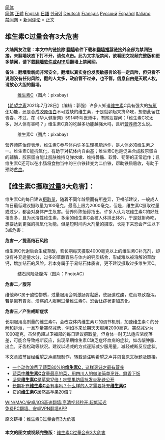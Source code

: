  <!-- 面包屑导航 --> <div class="breadcrumb"><!-- GTranslate: https://gtranslate.io/ -->  <div class="switcher notranslate">  <div class="selected">  <a href="#" onclick="return false;"> 简体</a>  </div>  <div class="option">  <a href="https://www.bannedbook.org" onclick="doGTranslate('zh-CN|zh-CN');jQuery('div.switcher div.selected a').html(jQuery(this).html());return false;" title="简体中文" class="nturl selected"> 简体</a>  <a href="https://www.bannedbook.org/zh-tw/" onclick="doGTranslate('zh-CN|zh-TW');jQuery('div.switcher div.selected a').html(jQuery(this).html());return false;" title="繁體中文" class="nturl"> 正體</a>  <a href="https://www.bannedbook.org/en/" onclick="doGTranslate('zh-CN|en');jQuery('div.switcher div.selected a').html(jQuery(this).html());return false;" title="English" class="nturl"> English</a>  <a href="https://www.bannedbook.org/ja/" onclick="doGTranslate('zh-CN|ja');jQuery('div.switcher div.selected a').html(jQuery(this).html());return false;" title="日本語" class="nturl"> 日語</a>  <a href="https://www.bannedbook.org/ko/" onclick="doGTranslate('zh-CN|ko');jQuery('div.switcher div.selected a').html(jQuery(this).html());return false;" title="한국어" class="nturl"> 한국어</a>  <a href="https://www.bannedbook.org/de/" onclick="doGTranslate('zh-CN|de');jQuery('div.switcher div.selected a').html(jQuery(this).html());return false;" title="Deutsch" class="nturl"> Deutsch</a>  <a href="https://www.bannedbook.org/fr/" onclick="doGTranslate('zh-CN|fr');jQuery('div.switcher div.selected a').html(jQuery(this).html());return false;" title="Français" class="nturl"> Français</a>  <a href="https://www.bannedbook.org/ru/" onclick="doGTranslate('zh-CN|ru');jQuery('div.switcher div.selected a').html(jQuery(this).html());return false;" title="Русский" class="nturl"> Русский</a>  <a href="https://www.bannedbook.org/es/" onclick="doGTranslate('zh-CN|es');jQuery('div.switcher div.selected a').html(jQuery(this).html());return false;" title="Español" class="nturl"> Español</a>  <a href="https://www.bannedbook.org/it/" onclick="doGTranslate('zh-CN|it');jQuery('div.switcher div.selected a').html(jQuery(this).html());return false;" title="Italiano" class="nturl"> Italiano</a>  </div>  </div>      <div class='breadcrumb-sub'><!-- Breadcrumb NavXT 6.3.0 --> <a href="https://www.bannedbook.org/" class="home">禁闻网</a> &gt; <a href="https://www.bannedbook.org/bnews/comments/" class="category">新闻评论</a> &gt; 正文</div></div><h2>维生素C过量会有3大危害</h2> <p class="notice"><b>大陆网友注意：本文中的链接除 <a href="https://github.com/bannedbook/fanqiang" >翻墙</a>软件下载和<a href="https://github.com/killgcd/justmysocks/blob/master/README.md">翻墙推荐</a>链接外全部为禁网链接，未翻墙状态下打不开，请勿点击。此为文字版禁闻，欲看图文视频完整版和更多禁闻，请下载<a href="https://github.com/bannedbook/fanqiang">翻墙软件或APP</a>后翻墙上禁闻网。</p><p>备注：翻墙看新闻非常安全，翻墙以真实身份发表敏感言论有一定风险，但只看不说则没有任何风险，翻的人太多，政府管不过来，也不管。信息自由是天赋人权，请放心大胆的翻墙。</b></p>  <div class="entry"> <figure><figcaption><a href="https://www.bannedbook.org/bnews/tag/%E7%BB%B4%E7%94%9F%E7%B4%A0C/" class="st_tag internal_tag" rel="tag" title="标签 维生素C 下的日志">维生素C</a>（图片：pixabay）</figcaption></figure> <p>【<span class='wp_keywordlink_affiliate'><a href="https://www.soundofhope.org" title="希望之声" target="_blank">希望之声</a></span>2021年7月28日】（编辑：郭强）许多人知道<a href="https://www.bannedbook.org/bnews/tag/%E7%BB%B4%E7%94%9F%E7%B4%A0/" class="st_tag internal_tag" rel="tag" title="标签 维生素 下的日志">维生素</a>C具有强大的<a href="https://www.bannedbook.org/bnews/tag/%E6%8A%97%E6%B0%A7%E5%8C%96/" class="st_tag internal_tag" rel="tag" title="标签 抗氧化 下的日志">抗氧化</a>功能，还是合成<a href="https://www.bannedbook.org/bnews/tag/%E8%83%B6%E5%8E%9F%E8%9B%8B%E7%99%BD/" class="st_tag internal_tag" rel="tag" title="标签 胶原蛋白 下的日志">胶原蛋白</a>不可或缺的维生素，于是就卯起来拚命吃，想借此留住青春。不过，在《华人健康网》5914呼叫医师中，有网友提问：「维生素C吃太多，对人体有害吗？」维生素C真的吃越多功能越强大吗，且听<a href="https://www.bannedbook.org/bnews/tag/%e8%90%a5%e5%85%bb%e5%b8%88/" class="st_tag internal_tag" rel="tag" title="标签 营养师 下的日志">营养师</a>怎么说。</p> <figure><figcaption>维生素C（图片：pixabay）</figcaption></figure> <p>营养师陈怡錞表示，维生素C参与体内许多生理机能运作，是人体必须维生素之一。维生素C能抗氧化，有助于对抗体内自由基；维生素C也是促进合成胶原蛋白的辅酶，胶原蛋白能让肌肤维持Ｑ弹水嫩、维持骨骼、软骨、韧带的正常运作；且维生素C还可以在小肠将食物当中的三价铁转变为二价铁，帮助铁质吸收，有助于预防<a href="https://www.bannedbook.org/bnews/tag/%E8%B4%AB%E8%A1%80/" class="st_tag internal_tag" rel="tag" title="标签 贫血 下的日志">贫血</a>。</p> <h2>【维生素C摄取<a href="https://www.bannedbook.org/bnews/tag/%E8%BF%87%E9%87%8F/" class="st_tag internal_tag" rel="tag" title="标签 过量 下的日志">过量</a>3大危害】：</h2> <p>维生素C的每日建议<a href="https://www.bannedbook.org/bnews/tag/%E6%91%84%E5%8F%96%E9%87%8F/" class="st_tag internal_tag" rel="tag" title="标签 摄取量 下的日志">摄取量</a>，随着不同年龄层而有所差异，卫福部建议，一般成人每日最低建议摄取量为100毫克，最高上限为2000毫克，但是，维生素C摄取过量或过少，都会对身体产生危害。营养师陈怡錞指出，许多人认为吃维生素C的好处相当多，且为水溶性维生素，多余的维生素C会被人体排出体外，于是就拚命吃，想要达到更强的抗氧化功能，但是短时间内大剂量的摄取，长期下来恐会产生以下3点危害：</p>  <p><strong>危害一／提高结石风险</strong></p> <p>维生素C代谢后会生成草酸，若长期每天摄取4000毫克以上的维生素C补充剂，却没有补充适量水分，过多的草酸容易与体内的钙质结合，形成难以被溶解的草酸钙，增加结石的风险。若本身属于于易结石体质者，更不建议摄取过多维生素C。</p> <figure><figcaption>结石风险及腹泻（图片：PhotoAC）</figcaption></figure> <p><strong>危害二／腹泻</strong></p>  <p>维他命C属于酸性物质，过量服用会刺激肠胃黏膜，使肠道过酸，进而导致腹泻。若是患有胃炎、溃疡的人服用过量维生素C，恐会让症状更加恶化。</p> <p><strong>危害三／产生戒断症状</strong></p> <p>长期服用高剂量的维生素C，会改变体内维生素Ｃ的调节机制，加速维生素Ｃ的分解和排泄，一旦剂量突然减低，例如本来长期天天服用2000毫克，突然减少为1000毫克，虽然仍超过卫福部的每日建议摄取量，但身体一时无法适应浓度落差，可能会导致戒断反应，出现早期维生素C缺乏症坏血病的症状，如齿龈肿胀、出血，牙齿松动等状况。建议以递减的方式逐渐减少服用量，减轻戒断反应症状。</p>  <p>本文章或节目经<a href="https://www.bannedbook.org/bnews/tag/%e5%b8%8c%e6%9c%9b%e4%b9%8b%e5%a3%b0/" class="st_tag internal_tag" rel="tag" title="标签 希望之声 下的日志">希望之声</a>编辑制作，转载请注明希望之声并包含原文标题及链接。 </p> <ul class='op-related-articles' title='相关阅读'> <li><a href='https://www.bannedbook.org/bnews/health/20210604/1559831.html' target='_blank'>一个动作浪费了蔬菜80%的<b>维生素C</b>，这样烹饪才最有营养</a></li> <li><a href='https://www.bannedbook.org/bnews/lifebaike/20210530/1556459.html' target='_blank'>蔬菜中<b>维生素C</b>含量最高的菜，用四川人的做法简单烹饪，鲜香下饭</a></li> <li><a href='https://www.bannedbook.org/bnews/health/20210523/1552110.html' target='_blank'>坚果<b>维生素C</b>是苹果17倍！吃坚果防癌抗发炎秘诀公开</a></li> <li><a href='https://www.bannedbook.org/bnews/health/20210522/1551499.html' target='_blank'>长期补充<b>维生素C</b>会有事吗？什么样的人才需要补充<b>维生素C</b></a></li> <li><a href='https://www.bannedbook.org/bnews/comments/20210221/1491335.html' target='_blank'>它的<b>维生素C</b>居然高苹果20倍？</a></li> </ul> <p class="texttj"> <a href="https://github.com/bannedbook/fanqiang/wiki/V2ray%E6%9C%BA%E5%9C%BA" target="_blank">WIN/MAC/安卓/iOS高速翻墙:高清视频秒开,超低延迟</a><br/> <a href="https://github.com/bannedbook/fanqiang/wiki/%E7%A6%81%E9%97%BB%E7%BD%91%E5%AE%89%E5%8D%93%E7%BF%BB%E5%A2%99%E6%96%B0%E9%97%BBAPP" target="_blank">免费PC翻墙、安卓VPN翻墙APP</a></p><p>原文链接：<a class="src_link"  href="https://www.soundofhope.org/post/529634" target="_blank">维生素C过量会有3大危害</a></p> <a name='sharetosocial'></a>  <div style="margin-bottom:5px;padding-bottom:5px;clear:both"> <div id="archive-pix-1" class="banner-ads"> <!-- AuctionX Display platform tag START --> <div id="26318x728x90x621x_ADSLOT2" clicktrack="%%CLICK_URL_ESC%%"></div> <!-- AuctionX Display platform tag END --> </div> <div id="archive-pix-2" class="banner-ads"> <!-- AuctionX Display platform tag START --> <div id="26315x300x250x621x_ADSLOT2" clicktrack="%%CLICK_URL_ESC%%"></div> <!-- AuctionX Display platform tag END --> </div> </div>  <div id="archive-pix-1" class="banner-ads"> <!-- AuctionX Display platform tag START --> <div id="26318x728x90x621x_ADSLOT3" clicktrack="%%CLICK_URL_ESC%%"></div> <!-- AuctionX Display platform tag END --> </div> <div><b>本文的图文或视频完整版</b>：<a href='https://www.bannedbook.org/bnews/comments/20210729/1595990.html'>维生素C过量会有3大危害</a></div>  </div><!--END ENTRY--> 